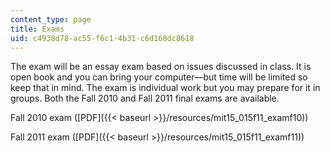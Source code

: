 ```yaml
---
content_type: page
title: Exams
uid: c4938d78-ac55-f6c1-4b31-c6d160dc8618
---
```


The exam will be an essay exam based on issues discussed in class. It is open book and you can bring your computer—but time will be limited so keep that in mind. The exam is individual work but you may prepare for it in groups. Both the Fall 2010 and Fall 2011 final exams are available.

Fall 2010 exam ([PDF]({{< baseurl >}}/resources/mit15_015f11_examf10))

Fall 2011 exam ([PDF]({{< baseurl >}}/resources/mit15_015f11_examf11))